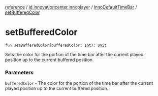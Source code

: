 [reference](../../index.md) / [id.innovationcenter.innoplayer](../index.md) / [InnoDefaultTimeBar](index.md) / [setBufferedColor](./set-buffered-color.md)

# setBufferedColor

`fun setBufferedColor(bufferedColor: `[`Int`](https://kotlinlang.org/api/latest/jvm/stdlib/kotlin/-int/index.html)`): `[`Unit`](https://kotlinlang.org/api/latest/jvm/stdlib/kotlin/-unit/index.html)

Sets the color for the portion of the time bar after the current played position up to the
current buffered position.

### Parameters

`bufferedColor` - The color for the portion of the time bar after the current played
position up to the current buffered position.
